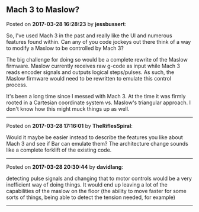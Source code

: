 ## Mach 3 to Maslow?
Posted on **2017-03-28 16:28:23** by **jessbussert**:

So, I've used Mach 3 in the past and really like the UI and numerous features found within.  Can any of you code jockeys out there think of a way to modify a Maslow to be controlled by Mach 3?

The big challenge for doing so would be a complete rewrite of the Maslow firmware.  Maslow currently receives raw g-code as input while Mach 3 reads encoder signals and outputs logical steps/pulses.  As such, the Maslow firmware would need to be rewritten to emulate this control process.

It's been a long time since I messed with Mach 3.  At the time it was firmly rooted in a Cartesian coordinate system vs. Maslow's triangular approach.  I don't know how this might muck things up as well.

---

Posted on **2017-03-28 17:16:01** by **TheRiflesSpiral**:

Would it maybe be easier instead to describe the features you like about Mach 3 and see if Bar can emulate them? The architecture change sounds like a complete forklift of the existing code.

---

Posted on **2017-03-28 20:30:44** by **davidlang**:

detecting pulse signals and changing that to motor controls would be a very inefficient way of doing things. It would end up leaving a lot of the capabilities of the maslow on the floor (the ability to move faster for some sorts of things, being able to detect the tension needed, for example)

---

